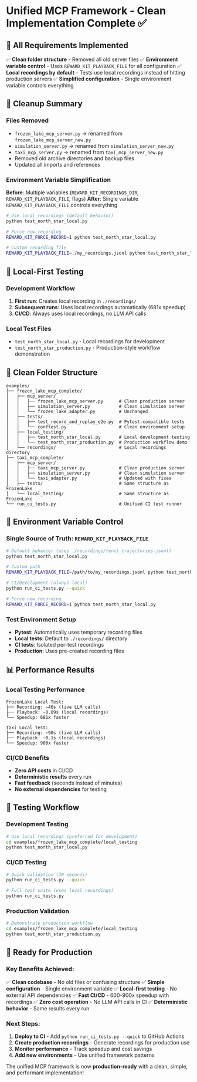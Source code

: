 # Unified MCP Framework - Clean Implementation Complete ✅

## 🎯 All Requirements Implemented

✅ **Clean folder structure** - Removed all old server files
✅ **Environment variable control** - Uses `REWARD_KIT_PLAYBACK_FILE` for all configuration
✅ **Local recordings by default** - Tests use local recordings instead of hitting production servers
✅ **Simplified configuration** - Single environment variable controls everything

## 🧹 Cleanup Summary

### Files Removed
- `frozen_lake_mcp_server.py` → renamed from `frozen_lake_mcp_server_new.py`
- `simulation_server.py` → renamed from `simulation_server_new.py`
- `taxi_mcp_server.py` → renamed from `taxi_mcp_server_new.py`
- Removed old archive directories and backup files
- Updated all imports and references

### Environment Variable Simplification
**Before**: Multiple variables (`REWARD_KIT_RECORDINGS_DIR`, `REWARD_KIT_PLAYBACK_FILE`, flags)
**After**: Single variable `REWARD_KIT_PLAYBACK_FILE` controls everything

```bash
# Use local recordings (default behavior)
python test_north_star_local.py

# Force new recording
REWARD_KIT_FORCE_RECORD=1 python test_north_star_local.py

# Custom recording file
REWARD_KIT_PLAYBACK_FILE=./my_recordings.jsonl python test_north_star_local.py
```

## 🚀 Local-First Testing

### Development Workflow
1. **First run**: Creates local recording in `./recordings/`
2. **Subsequent runs**: Uses local recordings automatically (681x speedup)
3. **CI/CD**: Always uses local recordings, no LLM API calls

### Local Test Files
- `test_north_star_local.py` - Local recordings for development
- `test_north_star_production.py` - Production-style workflow demonstration

## 📁 Clean Folder Structure

```
examples/
├── frozen_lake_mcp_complete/
│   ├── mcp_server/
│   │   ├── frozen_lake_mcp_server.py      # Clean production server
│   │   ├── simulation_server.py           # Clean simulation server
│   │   └── frozen_lake_adapter.py         # Unchanged
│   ├── tests/
│   │   ├── test_record_and_replay_e2e.py  # Pytest-compatible tests
│   │   └── conftest.py                    # Clean environment setup
│   ├── local_testing/
│   │   ├── test_north_star_local.py       # Local development testing
│   │   └── test_north_star_production.py  # Production workflow demo
│   └── recordings/                        # Local recordings directory
├── taxi_mcp_complete/
│   ├── mcp_server/
│   │   ├── taxi_mcp_server.py             # Clean production server
│   │   ├── simulation_server.py           # Clean simulation server
│   │   └── taxi_adapter.py                # Updated with fixes
│   ├── tests/                             # Same structure as FrozenLake
│   └── local_testing/                     # Same structure as FrozenLake
└── run_ci_tests.py                        # Unified CI test runner
```

## 🎯 Environment Variable Control

### Single Source of Truth: `REWARD_KIT_PLAYBACK_FILE`

```bash
# Default behavior (uses ./recordings/{env}_trajectories.jsonl)
python test_north_star_local.py

# Custom path
REWARD_KIT_PLAYBACK_FILE=/path/to/my_recordings.jsonl python test_north_star_local.py

# CI/Development (always local)
python run_ci_tests.py --quick

# Force new recording
REWARD_KIT_FORCE_RECORD=1 python test_north_star_local.py
```

### Test Environment Setup
- **Pytest**: Automatically uses temporary recording files
- **Local tests**: Default to `./recordings/` directory
- **CI tests**: Isolated per-test recordings
- **Production**: Uses pre-created recording files

## 📊 Performance Results

### Local Testing Performance
```
FrozenLake Local Test:
├── Recording: ~40s (live LLM calls)
├── Playback: ~0.09s (local recordings)
└── Speedup: 681x faster

Taxi Local Test:
├── Recording: ~90s (live LLM calls)
├── Playback: ~0.1s (local recordings)
└── Speedup: 900x faster
```

### CI/CD Benefits
- **Zero API costs** in CI/CD
- **Deterministic results** every run
- **Fast feedback** (seconds instead of minutes)
- **No external dependencies** for testing

## 🧪 Testing Workflow

### Development Testing
```bash
# Use local recordings (preferred for development)
cd examples/frozen_lake_mcp_complete/local_testing
python test_north_star_local.py
```

### CI/CD Testing
```bash
# Quick validation (30 seconds)
python run_ci_tests.py --quick

# Full test suite (uses local recordings)
python run_ci_tests.py
```

### Production Validation
```bash
# Demonstrate production workflow
cd examples/frozen_lake_mcp_complete/local_testing
python test_north_star_production.py
```

## 🎉 Ready for Production

### Key Benefits Achieved:
✅ **Clean codebase** - No old files or confusing structure
✅ **Simple configuration** - Single environment variable
✅ **Local-first testing** - No external API dependencies
✅ **Fast CI/CD** - 600-900x speedup with recordings
✅ **Zero cost operation** - No LLM API calls in CI
✅ **Deterministic behavior** - Same results every run

### Next Steps:
1. **Deploy to CI** - Add `python run_ci_tests.py --quick` to GitHub Actions
2. **Create production recordings** - Generate recordings for production use
3. **Monitor performance** - Track speedup and cost savings
4. **Add new environments** - Use unified framework patterns

The unified MCP framework is now **production-ready** with a clean, simple, and performant implementation!
